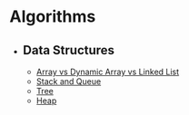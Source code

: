 # Algorithms

- ## Data Structures

  - [Array vs Dynamic Array vs Linked List](https://github.com/MS269/Algorithms/tree/main/Data%20Structures/Array%20vs%20Dynamic%20Array%20vs%20Linked%20List)
  - [Stack and Queue](https://github.com/MS269/Algorithms/tree/main/Data%20Structures/Stack%20and%20Queue)
  - [Tree](https://github.com/MS269/Algorithms/tree/main/Data%20Structures/Tree)
  - [Heap](https://github.com/MS269/Algorithms/tree/main/Data%20Structures/Heap)
